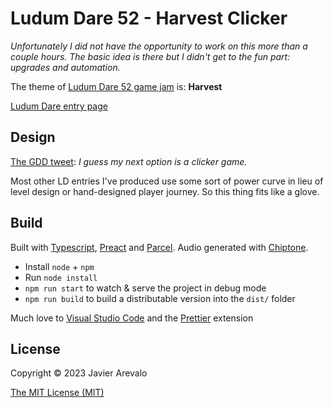 # Ludum Dare 52 - Harvest Clicker

*Unfortunately I did not have the opportunity to work on this more than a couple hours. The basic idea is there but I didn't get to the fun part: upgrades and automation.*

The theme of [Ludum Dare 52 game jam](https://ldjam.com/events/ludum-dare/52) is: **Harvest**

[Ludum Dare entry page](https://ldjam.com/events/ludum-dare/52/)

## Design

[The GDD tweet](https://twitter.com/TheJare/status/1611464063292411904): _I guess my next option is a clicker game._

Most other LD entries I've produced use some sort of power curve in lieu of level design or hand-designed player journey. So this thing fits like a glove.

## Build

Built with [Typescript](https://www.typescriptlang.org/), [Preact](https://preactjs.com/) and [Parcel](https://parceljs.org/). Audio generated with [Chiptone](https://sfbgames.itch.io/chiptone).

- Install `node` + `npm`
- Run `node install`
- `npm run start` to watch & serve the project in debug mode
- `npm run build` to build a distributable version into the `dist/` folder

Much love to [Visual Studio Code](https://code.visualstudio.com/) and the [Prettier](https://github.com/prettier/prettier-vscode) extension

## License

Copyright © 2023 Javier Arevalo

[The MIT License (MIT)](LICENSE)
